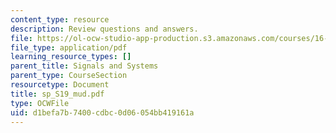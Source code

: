 ```yaml
---
content_type: resource
description: Review questions and answers.
file: https://ol-ocw-studio-app-production.s3.amazonaws.com/courses/16-01-unified-engineering-i-ii-iii-iv-fall-2005-spring-2006/d1befa7b7400cdbc0d06054bb419161a_sp_S19_mud.pdf
file_type: application/pdf
learning_resource_types: []
parent_title: Signals and Systems
parent_type: CourseSection
resourcetype: Document
title: sp_S19_mud.pdf
type: OCWFile
uid: d1befa7b-7400-cdbc-0d06-054bb419161a
---
```

